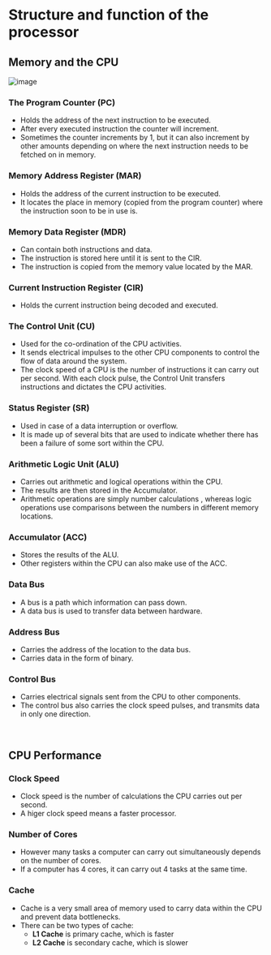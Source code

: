 # Structure and function of the processor

## Memory and the CPU
![image](https://user-images.githubusercontent.com/90699946/136962173-be2c26ac-d544-499b-8f97-9dd1243aa251.png)

### The Program Counter (PC)
- Holds the address of the next instruction to be executed.
- After every executed instruction the counter will increment.
- Sometimes the counter increments by 1, but it can also increment by other amounts depending on where the next instruction needs to be fetched on in memory.

### Memory Address Register (MAR)
- Holds the address of the current instruction to be executed.
- It locates the place in memory (copied from the program counter) where the instruction soon to be in use is.

### Memory Data Register (MDR)
- Can contain both instructions and data.
- The instruction is stored here until it is sent to the CIR.
- The instruction is copied from the memory value located by the MAR.


### Current Instruction Register (CIR)
- Holds the current instruction being decoded and executed.


### The Control Unit (CU)
- Used for the co-ordination of the CPU activities.
- It sends electrical impulses to the other CPU components to control the flow of data around the system.
- The clock speed of a CPU is the number of instructions it can carry out per second. With each clock pulse, the Control Unit transfers instructions and dictates the CPU activities.

### Status Register (SR)
- Used in case of a data interruption or overflow.
- It is made up of several bits that are used to indicate whether there has been a failure of some sort within the CPU.


### Arithmetic Logic Unit (ALU)
- Carries out arithmetic and logical operations within the CPU.
- The results are then stored in the Accumulator.
- Arithmetic operations are simply number calculations , whereas logic operations use comparisons between the numbers in different memory locations.

### Accumulator (ACC)
- Stores the results of the ALU.
- Other registers within the CPU can also make use of the ACC.


### Data Bus
- A bus is a path which information can pass down.
- A data bus is used to transfer data between hardware.


### Address Bus
- Carries the address of the location to the data bus.
- Carries data in the form of binary.


### Control Bus
- Carries electrical signals sent from the CPU to other components.
- The control bus also carries the clock speed pulses, and transmits data in only one direction.



<br>

## CPU Performance

### Clock Speed
- Clock speed is the number of calculations the CPU carries out per second.
- A higer clock speed means a faster processor.

### Number of Cores
- However many tasks a computer can carry out simultaneously depends on the number of cores.
- If a computer has 4 cores, it can carry out 4 tasks at the same time.

### Cache
- Cache is a very small area of memory used to carry data within the CPU and prevent data bottlenecks.
- There can be two types of cache:
  - **L1 Cache** is primary cache, which is faster
  - **L2 Cache** is secondary cache, which is slower
